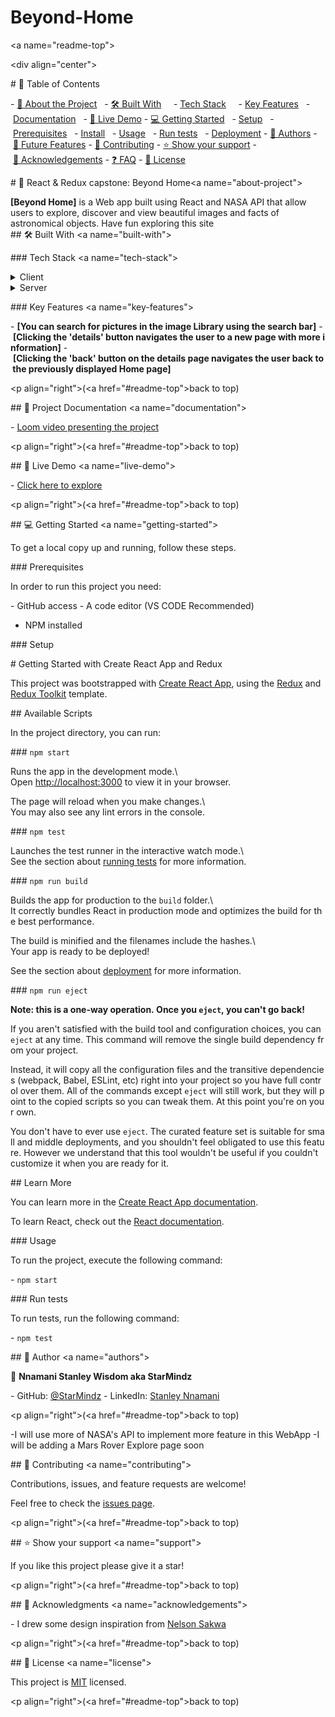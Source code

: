 # Beyond-Home

<a name="readme-top"></a> 
  
 <div align="center"> 
   <br/> 
  
  
 </div> 
  
 <!-- TABLE OF CONTENTS --> 
  
 # 📗 Table of Contents 
  
 - [📖 About the Project](#about-project) 
   - [🛠 Built With](#built-with) 
     - [Tech Stack](#tech-stack) 
     - [Key Features](#key-features) 
   - [Documentation](#documentation) 
   - [🚀 Live Demo](#live-demo) 
 - [💻 Getting Started](#getting-started) 
   - [Setup](#setup) 
   - [Prerequisites](#prerequisites) 
   - [Install](#install) 
   - [Usage](#usage) 
   - [Run tests](#run-tests) 
   - [Deployment](#triangular_flag_on_post-deployment) 
 - [👥 Authors](#authors) 
 - [🔭 Future Features](#future-features) 
 - [🤝 Contributing](#contributing) 
 - [⭐️ Show your support](#support) 
 - [🙏 Acknowledgements](#acknowledgements) 
 - [❓ FAQ](#faq) 
 - [📝 License](#license) 
  
 <!-- PROJECT DESCRIPTION --> 
  
 # 📖 React & Redux capstone: Beyond Home<a name="about-project"></a> 
  
 **[Beyond Home]** is a Web app built using React and NASA API that allow users to explore, discover and view beautiful images and facts of astronomical objects. Have fun exploring this site
 ## 🛠 Built With <a name="built-with"></a> 
  
 ### Tech Stack <a name="tech-stack"></a> 
  
 <details> 
   <summary>Client</summary> 
   <ul> 
     <li><a href="https://reactjs.org/">React.js</a></li> 
   </ul> 
 </details> 
  
 <details> 
   <summary>Server</summary> 
   <ul> 
     <li><a href="https://redux.js.org/">Redux.js</a></li> 
   </ul> 
 </details> 
  
 <!-- Features --> 
  
 ### Key Features <a name="key-features"></a> 
  
 - **[You can search for pictures in the image Library using the search bar]** 
 - **[Clicking the 'details' button navigates the user to a new page with more information]** 
 - **[Clicking the 'back' button on the details page navigates the user back to the previously displayed Home page]** 
  
 <p align="right">(<a href="#readme-top">back to top</a>)</p> 
  
 ## 🚀 Project Documentation <a name="documentation"></a> 
  
 - [Loom video presenting the project]() 
  
 <p align="right">(<a href="#readme-top">back to top</a>)</p> 
  
 <!-- LIVE DEMO --> 
  
 ## 🚀 Live Demo <a name="live-demo"></a> 
  
 - [Click here to explore](https://beyond-home.netlify.app) 
  
 <p align="right">(<a href="#readme-top">back to top</a>)</p> 
  
 <!-- GETTING STARTED --> 
  
 ## 💻 Getting Started <a name="getting-started"></a> 
  
 To get a local copy up and running, follow these steps. 
  
 ### Prerequisites 
  
 In order to run this project you need: 
  
 - GitHub access 
 - A code editor (VS CODE Recommended)
 - NPM installed
  
 ### Setup 
  
 # Getting Started with Create React App and Redux 
  
 This project was bootstrapped with [Create React App](https://github.com/facebook/create-react-app), using the [Redux](https://redux.js.org/) and [Redux Toolkit](https://redux-toolkit.js.org/) template. 
  
 ## Available Scripts 
  
 In the project directory, you can run: 
  
 ### `npm start` 
  
 Runs the app in the development mode.\ 
 Open [http://localhost:3000](http://localhost:3000) to view it in your browser. 
  
 The page will reload when you make changes.\ 
 You may also see any lint errors in the console. 
  
 ### `npm test` 
  
 Launches the test runner in the interactive watch mode.\ 
 See the section about [running tests](https://facebook.github.io/create-react-app/docs/running-tests) for more information. 
  
 ### `npm run build` 
  
 Builds the app for production to the `build` folder.\ 
 It correctly bundles React in production mode and optimizes the build for the best performance. 
  
 The build is minified and the filenames include the hashes.\ 
 Your app is ready to be deployed! 
  
 See the section about [deployment](https://facebook.github.io/create-react-app/docs/deployment) for more information. 
  
 ### `npm run eject` 
  
 **Note: this is a one-way operation. Once you `eject`, you can't go back!** 
  
 If you aren't satisfied with the build tool and configuration choices, you can `eject` at any time. This command will remove the single build dependency from your project. 
  
 Instead, it will copy all the configuration files and the transitive dependencies (webpack, Babel, ESLint, etc) right into your project so you have full control over them. All of the commands except `eject` will still work, but they will point to the copied scripts so you can tweak them. At this point you're on your own. 
  
 You don't have to ever use `eject`. The curated feature set is suitable for small and middle deployments, and you shouldn't feel obligated to use this feature. However we understand that this tool wouldn't be useful if you couldn't customize it when you are ready for it. 
  
 ## Learn More 
  
 You can learn more in the [Create React App documentation](https://facebook.github.io/create-react-app/docs/getting-started). 
  
 To learn React, check out the [React documentation](https://reactjs.org/). 
  
 ### Usage 
  
 To run the project, execute the following command: 
  
 - `npm start` 
  
 ### Run tests 
  
 To run tests, run the following command: 
  
 - `npm test` 
  
 <!-- AUTHORS --> 
  
 ## 👥 Author <a name="authors"></a> 
  
 👤 **Nnamani Stanley Wisdom aka StarMindz** 
  
 - GitHub: [@StarMindz](https://github.com/Starmindz) 
 - LinkedIn: [Stanley Nnamani](https://www.linkedin.com/in/stanley-nnamani) 
  
 <p align="right">(<a href="#readme-top">back to top</a>)</p> 
  
 <!-- FUTURE FEATURES --> 
-I will use more of NASA's API to implement more feature in this WebApp
-I will be adding a Mars Rover Explore page soon

  
 <!-- CONTRIBUTING --> 
  
 ## 🤝 Contributing <a name="contributing"></a> 
  
 Contributions, issues, and feature requests are welcome! 
  
 Feel free to check the [issues page](../../issues/). 
  
 <p align="right">(<a href="#readme-top">back to top</a>)</p> 
  
 <!-- SUPPORT --> 
  
 ## ⭐️ Show your support <a name="support"></a> 
  
 If you like this project please give it a star! 
  
 <p align="right">(<a href="#readme-top">back to top</a>)</p> 
  
 <!-- ACKNOWLEDGEMENTS --> 
  
 ## 🙏 Acknowledgments <a name="acknowledgements"></a> 
  
 - I drew some design inspiration from [Nelson Sakwa](https://www.behance.net/gallery/31579789/Ballhead-App-%28Free-PSDs%29) 
  
 <p align="right">(<a href="#readme-top">back to top</a>)</p> 
  
 <!-- LICENSE --> 
  
 ## 📝 License <a name="license"></a> 
  
 This project is [MIT](./LICENSE) licensed. 
  
 <p align="right">(<a href="#readme-top">back to top</a>)</p>
